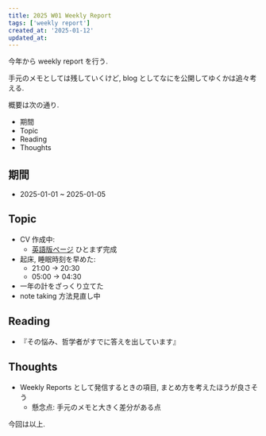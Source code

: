 ```yaml
---
title: 2025 W01 Weekly Report
tags: ['weekly report']
created_at: '2025-01-12'
updated_at:
---
```


今年から weekly report を行う.

手元のメモとしては残していくけど, blog としてなにを公開してゆくかは追々考える.

概要は次の通り.

- 期間
- Topic
- Reading
- Thoughts

## 期間

- 2025-01-01 ~ 2025-01-05

## Topic

- CV 作成中:
  - [英語版ページ](https://takimotok.github.io/resume/) ひとまず完成
- 起床, 睡眠時刻を早めた:
  - 21:00 -> 20:30
  - 05:00 -> 04:30
- 一年の計をざっくり立てた
- note taking 方法見直し中

## Reading

- 『その悩み、哲学者がすでに答えを出しています』

## Thoughts

- Weekly Reports として発信するときの項目, まとめ方を考えたほうが良さそう
  - 懸念点: 手元のメモと大きく差分がある点

今回は以上.
